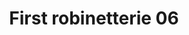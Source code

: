---
title: "First robinetterie 06"
url: /saint-laurent-du-var/first-robinetterie-06/
shop: Supermarkt
---